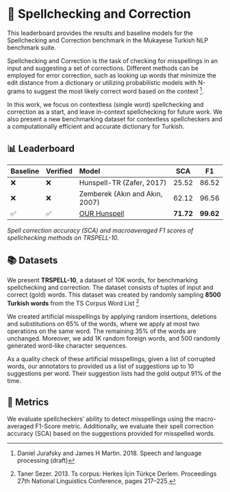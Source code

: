 # 📖  Spellchecking and Correction

This leaderboard provides the results and baseline models for the Spellchecking and Correction benchmark in the Mukayese Turkish NLP benchmark suite.

Spellchecking and Correction is the task of checking for misspellings in an input and suggesting a set of corrections. Different methods can be employed for error correction, such as looking up words that minimize the edit distance from a dictionary or utilizing probabilistic models with N-grams to suggest the most likely correct word based on the context [^jurafsky-martin^].

In this work, we focus on contextless (single word) spellchecking and correction as a start, and leave in-context spellchecking for future work. We also present a new benchmarking dataset for contextless spellcheckers and a computationally efficient and accurate dictionary for Turkish.

[^jurafsky-martin^]: Daniel Jurafsky and James H Martin. 2018. Speech and language processing (draft)

## 📊 Leaderboard

| Baseline | Verified | Model | SCA | F1 |
| -------- |--------- |:----- |-----|----|
| ❌ | ❌ | Hunspell-TR (Zafer, 2017) | 25.52 | 86.52 |
| ❌ | ❌ | Zemberek (Akın and Akın, 2007) | 62.12 | 96.56 |
| ✅ | ✅ | [OUR Hunspell](https://github.com/alisafaya/mukayese/tree/v0.0.1/spell-checking/) | **71.72** | **99.62** |

_Spell correction accuracy (SCA) and macroaveraged F1 scores of spellchecking methods on TRSPELL-10._

## 📚 Datasets

We present **TRSPELL-10**, a dataset of 10K words, for benchmarking spellchecking and correction. The dataset consists of tuples of input and correct (gold) words. This dataset was created by randomly sampling **8500 Turkish words** from the TS Corpus Word List [^sezer^]

We created artificial misspellings by applying random insertions, deletions and substitutions on 65% of the words, where we apply at most two operations on the same word. The remaining 35% of the words are unchanged. Moreover, we add 1K random foreign words, and 500 randomly generated word-like character sequences.

As a quality check of these artificial misspellings, given a list of corrupted words, our annotators to provided us a list of suggestions up to 10 suggestions per word. Their suggestion lists had the gold output 91% of the time.

[^sezer^]: Taner Sezer. 2013. Ts corpus: Herkes İçin Türkçe Derlem. Proceedings 27th National Linguistics Conference, pages 217–225.

## 📏 Metrics

We evaluate spellcheckers’ ability to detect misspellings using the macro-averaged F1-Score metric. Additionally, we evaluate their spell correction accuracy (SCA) based on the suggestions provided for misspelled words.